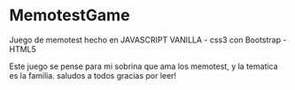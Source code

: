 # MemotestGame


Juego de memotest hecho en JAVASCRIPT VANILLA - css3 con Bootstrap - HTML5


Este juego se pense para mi sobrina que ama los memotest, y la tematica es la familia.
saludos a todos
gracias por leer!
